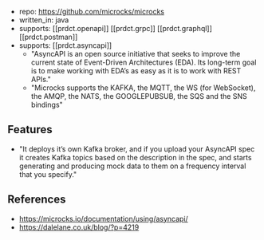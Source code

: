 
- repo: https://github.com/microcks/microcks
- written_in: java
- supports: [[prdct.openapi]] [[prdct.grpc]] [[prdct.graphql]] [[prdct.postman]] 
- supports: [[prdct.asyncapi]] 
  - "AsyncAPI is an open source initiative that seeks to improve the current state of Event-Driven Architectures (EDA). Its long-term goal is to make working with EDA’s as easy as it is to work with REST APIs."
  - "Microcks supports the KAFKA, the MQTT, the WS (for WebSocket), the AMQP, the NATS, the GOOGLEPUBSUB, the SQS and the SNS bindings"

## Features

- "It deploys it’s own Kafka broker, and if you upload your AsyncAPI spec it creates Kafka topics based on the description in the spec, and starts generating and producing mock data to them on a frequency interval that you specify."

## References

- https://microcks.io/documentation/using/asyncapi/
- https://dalelane.co.uk/blog/?p=4219